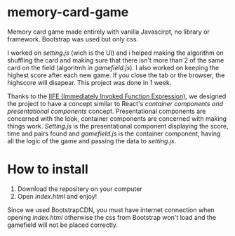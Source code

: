 # memory-card-game
Memory card game made entirely with vanilla Javascirpt, no library or framework.
Bootstrap was used but only css.


I worked on _setting.js_ (wich is the UI) and i helped making the algorithm on shuffling the card and making sure that there isn't more than 2 of the same card on the field (algoritmh in _gamefield.js_). 
I also worked on keeping the highest score after each new game. If you close the tab or the browser, the highscore will disapear.
This project was done in 1 week.



Thanks to the [IIFE (Immediately Invoked Function Expression)](https://developer.mozilla.org/en-US/docs/Glossary/IIFE), we designed the project to have a concept similar to React's _container components and presentational components_ concept.
Presentational components are concerned with the look, container components are concerned with making things work.
_Setting.js_ is the presentational component displaying the score, time and pairs found and _gamefield.js_ is the container component, having all the logic of the game and passing the data to _setting.js_.




# How to install
1. Download the repositery on your computer
2. Open _index.html_ and enjoy! 

Since we used BootstrapCDN, you must have internet connection when opening _index.html_ otherwise the css from Bootstrap won't load and the gamefield will not be placed correctly. 
